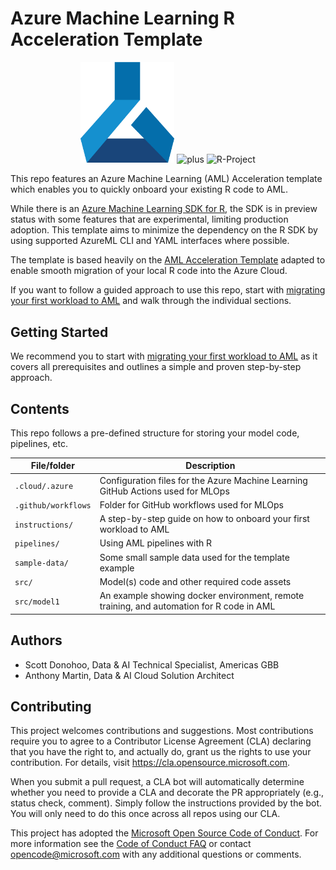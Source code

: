 # Azure Machine Learning R Acceleration Template

<!-- 
Guidelines on README format: https://review.docs.microsoft.com/help/onboard/admin/samples/concepts/readme-template?branch=master

Guidance on onboarding samples to docs.microsoft.com/samples: https://review.docs.microsoft.com/help/onboard/admin/samples/process/onboarding?branch=master

Taxonomies for products and languages: https://review.docs.microsoft.com/new-hope/information-architecture/metadata/taxonomies?branch=master
-->

<p align="center">
  <img src="instructions/media/aml_logo.png" width="150px" />
  <img src="https://i.ya-webdesign.com/images/a-plus-png-2.png" alt="plus" height="75"/>
  <img src="https://www.r-project.org/logo/Rlogo.png" alt="R-Project" width="180px"/>
</p>

This repo features an Azure Machine Learning (AML) Acceleration template which enables you to quickly onboard your existing R code to AML.

While there is an [Azure Machine Learning SDK for R](https://azure.github.io/azureml-sdk-for-r/), the SDK is in preview status with some features that are experimental, limiting production adoption. This template aims to minimize the dependency on the R SDK by using supported AzureML CLI and YAML interfaces where possible.

The template is based heavily on the [AML Acceleration Template](https://github.com/microsoft/aml-acceleration-template) adapted to enable smooth migration of your local R code into the Azure Cloud. 

If you want to follow a guided approach to use this repo, start with [migrating your first workload to AML](instructions/README.md) and walk through the individual sections.

## Getting Started

We recommend you to start with [migrating your first workload to AML](instructions/README.md) as it covers all prerequisites and outlines a simple and proven step-by-step approach.

## Contents

This repo follows a pre-defined structure for storing your model code, pipelines, etc.

| File/folder       | Description                                |
|-------------------|--------------------------------------------|
| `.cloud/.azure` | Configuration files for the Azure Machine Learning GitHub Actions used for MLOps |
| `.github/workflows`| Folder for GitHub workflows used for MLOps |
| `instructions/`| A step-by-step guide on how to onboard your first workload to AML |
| `pipelines/` | Using AML pipelines with R |
| `sample-data/` | Some small sample data used for the template example |
| `src/` | Model(s) code and other required code assets |
| `src/model1` | An example showing docker environment, remote training, and automation for R code in AML |


## Authors

* Scott Donohoo, Data & AI Technical Specialist, Americas GBB
* Anthony Martin, Data & AI Cloud Solution Architect

## Contributing

This project welcomes contributions and suggestions.  Most contributions require you to agree to a
Contributor License Agreement (CLA) declaring that you have the right to, and actually do, grant us
the rights to use your contribution. For details, visit https://cla.opensource.microsoft.com.

When you submit a pull request, a CLA bot will automatically determine whether you need to provide
a CLA and decorate the PR appropriately (e.g., status check, comment). Simply follow the instructions
provided by the bot. You will only need to do this once across all repos using our CLA.

This project has adopted the [Microsoft Open Source Code of Conduct](https://opensource.microsoft.com/codeofconduct/).
For more information see the [Code of Conduct FAQ](https://opensource.microsoft.com/codeofconduct/faq/) or
contact [opencode@microsoft.com](mailto:opencode@microsoft.com) with any additional questions or comments.
